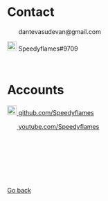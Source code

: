 <head>
  <link rel="shortcut icon" sizes="16x16 32x32 64x64" href="Favicon.png" type="image/x-icon" />
</head>

# Contact

<p><img src="http://3.bp.blogspot.com/-O231QKWcdH0/VGIFcFuWo5I/AAAAAAAAPnE/S3a8H6twUoE/s1600/logo_gmail_color_112in128dp.png" width="22" height="15"> dantevasudevan@gmail.com</p>
<p><img src="https://encrypted-tbn0.gstatic.com/images?q=tbn:ANd9GcT7ngjM8ZdF7U7BFyy9CDkguRdo_VNcVBN4rMIeM67JXKD-ZQGQ" width="22" height="22"> Speedyflames#9709</p>
<br>

# Accounts

<p><img src="https://image.flaticon.com/icons/svg/25/25231.svg" width="22" height="22"><a href="https://github.com/Speedyflames"> github.com/Speedyflames</a></p>
<p><img src="https://seeklogo.com/images/Y/youtube-icon-logo-521820CDD7-seeklogo.com.png" width="22" height="15"><a href="https://www.youtube.com/channel/UCxHx9sbwcqApbpsxXJZp23g"> youtube.com/Speedyflames</a></p>

<br>
<br>
<br>
<br>
<br>
<br>
<p><a href="https://dantevasudevan.github.io/">Go back</a></p>

